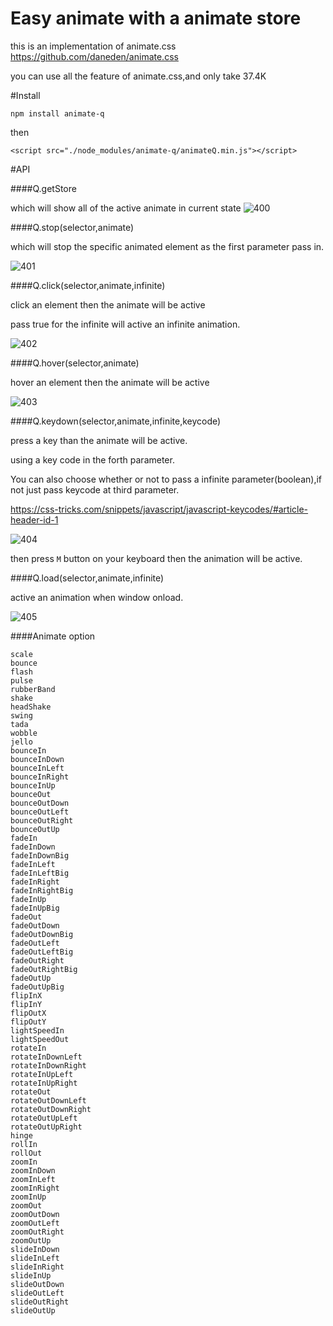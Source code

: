 # Easy animate with a animate store

this is an implementation of animate.css
https://github.com/daneden/animate.css

you can use all the feature of animate.css,and only take 37.4K 


#Install 

```
npm install animate-q
```

then

```
<script src="./node_modules/animate-q/animateQ.min.js"></script>
```
#API

####Q.getStore

which will show all of the active animate in current state
![400](https://cloud.githubusercontent.com/assets/11001914/15459097/23cdfc80-20d4-11e6-9f9c-d52e1d137ace.png)

####Q.stop(selector,animate)

which will stop the specific animated element as the first parameter pass in.

![401](https://cloud.githubusercontent.com/assets/11001914/15459114/5b7bcc34-20d4-11e6-9a55-b43c0b1a291a.png)


####Q.click(selector,animate,infinite)

click an element then the animate will be active

pass true for the infinite will active an infinite animation.

![402](https://cloud.githubusercontent.com/assets/11001914/15459317/82967ace-20d6-11e6-9706-a3b26bdde344.png)

####Q.hover(selector,animate)

hover an element then the animate will be active

![403](https://cloud.githubusercontent.com/assets/11001914/15459369/1dc0614a-20d7-11e6-8500-ae41f2774ee9.png)



####Q.keydown(selector,animate,infinite,keycode)

press a key than the animate will be active.

using a key code in the forth parameter.

You can also choose whether or not to pass a infinite parameter(boolean),if not just pass keycode at third parameter.

https://css-tricks.com/snippets/javascript/javascript-keycodes/#article-header-id-1


![404](https://cloud.githubusercontent.com/assets/11001914/15459472/3eea4f24-20d8-11e6-9939-81ee0fbf3781.png)

then press `M` button on your keyboard then the animation will be active.


####Q.load(selector,animate,infinite)

active an animation when window onload.


![405](https://cloud.githubusercontent.com/assets/11001914/15460377/f7190004-20e2-11e6-8424-cc7656da069a.png)

####Animate option
```
scale
bounce
flash
pulse
rubberBand
shake
headShake
swing
tada
wobble
jello
bounceIn
bounceInDown
bounceInLeft
bounceInRight
bounceInUp
bounceOut
bounceOutDown
bounceOutLeft
bounceOutRight
bounceOutUp
fadeIn
fadeInDown
fadeInDownBig
fadeInLeft
fadeInLeftBig
fadeInRight
fadeInRightBig
fadeInUp
fadeInUpBig
fadeOut
fadeOutDown
fadeOutDownBig
fadeOutLeft
fadeOutLeftBig
fadeOutRight
fadeOutRightBig
fadeOutUp
fadeOutUpBig
flipInX
flipInY
flipOutX
flipOutY
lightSpeedIn
lightSpeedOut
rotateIn
rotateInDownLeft
rotateInDownRight
rotateInUpLeft
rotateInUpRight
rotateOut
rotateOutDownLeft
rotateOutDownRight
rotateOutUpLeft
rotateOutUpRight
hinge
rollIn
rollOut
zoomIn
zoomInDown
zoomInLeft
zoomInRight
zoomInUp
zoomOut
zoomOutDown
zoomOutLeft
zoomOutRight
zoomOutUp
slideInDown
slideInLeft
slideInRight
slideInUp
slideOutDown
slideOutLeft
slideOutRight
slideOutUp

```






